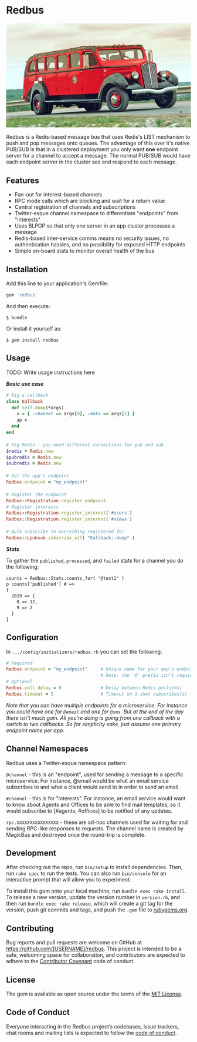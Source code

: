 # Redbus

<p align="center"><div align="center">

![Red Bus](redbus.jpg)

</div></p>

Redbus is a Redis-based message bus that uses Redis's LIST mechanism to push and pop messages onto queues. The advantage of this over it's native PUB/SUB is that in a clustered deployment you only want **one** endpoint server for a channel to accept a message. The normal PUB/SUB would have each endpoint server in the cluster see and respond to each message.

## Features

- Fan-out for interest-based channels
- RPC mode calls which are blocking and wait for a return value
- Central registration of channels and subscriptions
- Twitter-esque channel namespace to differentiate "endpoints" from "interests"
- Uses BLPOP so that only one server in an app cluster processes a message
- Redis-based inter-service comms means no security issues, no authentication hassles, and no possibility for exposed HTTP endpoints
- Simple on-board stats to monitor overall health of the bus

## Installation

Add this line to your application's Gemfile:

```ruby
gem 'redbus'
```

And then execute:

    $ bundle

Or install it yourself as:

    $ gem install redbus

## Usage

TODO: Write usage instructions here

***Basic use case***
```ruby
# Rig a callback
class Kallback
  def self.dump(*args)
    x = { :channel => args[0], :data => args[1] }
    ap x
  end
end

# Rig Redis - you need different connections for pub and sub
$redis = Redis.new
$pubredis = Redis.new
$subredis = Redis.new

# Set the app's endpoint
Redbus.endpoint = "my_endpoint"

# Register the endpoint
Redbus::Registration.register_endpoint
# Register interests
Redbus::Registration.register_interest('#users')
Redbus::Registration.register_interest('#views')

# Bulk subscribe to everything registered for
Redbus::Lpubsub.subscribe_all( "Kallback::dump" )
```

***Stats***

To gather the `published`, `processed`, and `failed` stats for a channel you do the following:

```
counts = Redbus::Stats.counts_for( "@test1" )
p counts['published'] # =>
{
  2019 => {
    8 => 12,
    9 => 2
  }
}
```
## Configuration

In `.../config/initializers/redbus.rb` you can set the following:

```ruby
# Required
Redbus.endpoint = "my_endpoint"     # Unique name for your app's endpoint
                                    # Note: the '@' prefix isn't required
# Optional
Redbus.poll_delay = 0               # Delay between Redis polls(ms)
Redbus.timeout = 5                  # Timeout on 1-shot subscribes(s)
```

_Note that you can have multiple endpoints for a microservice. For instance you could have one for `@email` and one for `@sms`. But at the end of the day there isn't much gain. All you're doing is going from one callback with a switch to two callbacks. So for simplicity sake, just assume one primary endpoint name per app._

## Channel Namespaces

Redbus uses a Twitter-esque namespace pattern:

`@channel` - this is an "endpoint", used for sending a message to a specific microservice. For instance, @email would be what an email service subscribes to and what a client would send to in order to send an email.

`#channel` - this is for "interests". For instance, an email service would want to know about Agents and Offices to be able to find mail templates, so it would subscribe to [#agents, #offices] to be notified of any updates.

`rpc.XXXXXXXXXXXXXXXX` - these are ad-hoc channels used for waiting for and sending RPC-like responses to requests. The channel name is created by MagicBus and destroyed once the round-trip is complete.


## Development

After checking out the repo, run `bin/setup` to install dependencies. Then, run `rake spec` to run the tests. You can also run `bin/console` for an interactive prompt that will allow you to experiment.

To install this gem onto your local machine, run `bundle exec rake install`. To release a new version, update the version number in `version.rb`, and then run `bundle exec rake release`, which will create a git tag for the version, push git commits and tags, and push the `.gem` file to [rubygems.org](https://rubygems.org).

## Contributing

Bug reports and pull requests are welcome on GitHub at https://github.com/[USERNAME]/redbus. This project is intended to be a safe, welcoming space for collaboration, and contributors are expected to adhere to the [Contributor Covenant](http://contributor-covenant.org) code of conduct.

## License

The gem is available as open source under the terms of the [MIT License](https://opensource.org/licenses/MIT).

## Code of Conduct

Everyone interacting in the Redbus project’s codebases, issue trackers, chat rooms and mailing lists is expected to follow the [code of conduct](https://github.com/[USERNAME]/redbus/blob/master/CODE_OF_CONDUCT.md).
